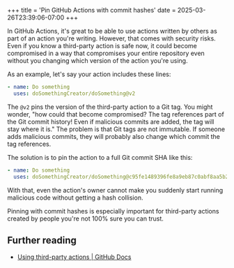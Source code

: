 +++
title = 'Pin GitHub Actions with commit hashes'
date = 2025-03-26T23:39:06-07:00
+++

In GitHub Actions, it's great to be able to use actions written by others as part of an action you're writing. However, that comes with security risks. Even if you know a third-party action is safe now, it could become compromised in a way that compromises your entire repository even without you changing which version of the action you're using.

As an example, let's say your action includes these lines:

```yaml
- name: Do something
  uses: doSomethingCreator/doSomething@v2
```

The `@v2` pins the version of the third-party action to a Git tag. You might wonder, "how could that become compromised? The tag references part of the Git commit history! Even if malicious commits are added, the tag will stay where it is." The problem is that Git tags are not immutable. If someone adds malicious commits, they will probably also change which commit the tag references.

The solution is to pin the action to a full Git commit SHA like this:

```yaml
- name: Do something
  uses: doSomethingCreator/doSomething@c95fe1489396fe8a9eb87c0abf8aa5b2ef267fda
```

With that, even the action's owner cannot make you suddenly start running malicious code without getting a hash collision.

Pinning with commit hashes is especially important for third-party actions created by people you're not 100% sure you can trust.

## Further reading

- [Using third-party actions | GitHub Docs](https://docs.github.com/en/actions/security-for-github-actions/security-guides/security-hardening-for-github-actions?learn=getting_started#using-third-party-actions)
